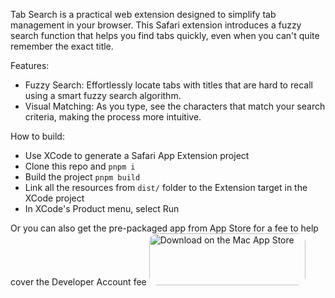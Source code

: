 Tab Search is a practical web extension designed to simplify tab management in your browser. This Safari extension introduces a fuzzy search function that helps you find tabs quickly, even when you can't quite remember the exact title.

Features:

- Fuzzy Search: Effortlessly locate tabs with titles that are hard to recall using a smart fuzzy search algorithm.
- Visual Matching: As you type, see the characters that match your search criteria, making the process more intuitive.

How to build:

- Use XCode to generate a Safari App Extension project
- Clone this repo and `pnpm i`
- Build the project `pnpm build`
- Link all the resources from `dist/` folder to the Extension target in the XCode project
- In XCode's Product menu, select Run

Or you can also get the pre-packaged app from App Store for a fee to help cover the Developer Account fee
<a href="https://apps.apple.com/us/app/tab-search/id6473453188?mt=12&amp;itsct=apps_box_badge&amp;itscg=30200" style="display: inline-block; overflow: hidden; border-radius: 13px; width: 250px; height: 83px;"><img src="https://tools.applemediaservices.com/api/badges/download-on-the-mac-app-store/black/en-us?size=250x83&amp;releaseDate=1701388800" alt="Download on the Mac App Store" style="border-radius: 13px; width: 250px; height: 83px;"></a>
